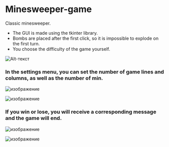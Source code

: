 # Minesweeper-game
Classic minesweeper.
 - The GUI is made using the tkinter library.
 - Bombs are placed after the first click, so it is impossible to explode on the first turn.
 - You choose the difficulty of the game yourself.

![Alt-текст](https://user-images.githubusercontent.com/93369736/171139754-5d4836aa-b87e-4167-bae4-59f6b7afdf69.png)

### In the settings menu, you can set the number of game lines and columns, as well as the number of min.
![изображение](https://user-images.githubusercontent.com/93369736/171140007-5d75caee-97de-4127-aae8-24949722bf7c.png)

![изображение](https://user-images.githubusercontent.com/93369736/171140089-e0f2c0cb-d7e3-48e6-b5cd-78f3c0bf0d4f.png)

### If you win or lose, you will receive a corresponding message and the game will end.
![изображение](https://user-images.githubusercontent.com/93369736/171140219-b38438d3-3f72-47fd-9d7d-4b46828d0530.png)

![изображение](https://user-images.githubusercontent.com/93369736/171140334-af9a404e-2e34-4db3-a9ec-86e361332102.png)

